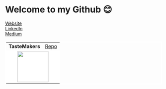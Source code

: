 
<h1>Welcome to my Github 😊</h1>

[Website](https://malinda.dev/)
<br>
[LinkedIn](https://www.linkedin.com/in/malinda-lin/)
<br>
[Medium](https://medium.com/@xqmlin)
<br>

<table bordercolor="#FFFFFF">
  <tr>
    <td>
      <strong halign="left">TasteMakers</strong>
    </td>
    <td>
      <a halign="right" href="https://github.com/tastemakers-node-feratu/capstone1">Repo</a>
    </td>
  </tr>
  <tr>
    <td colspan="2" align="center" bgcolor="#FFFFFF">
      <img src="https://github.com/tastemakers-node-feratu/capstone1/blob/master/quickdemo.gif" width="100">
    </td>
  </tr>

</table>
